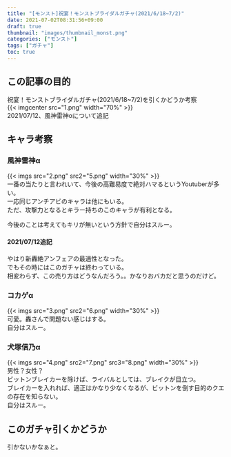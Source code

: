```yaml
---
title: "[モンスト]祝宴！モンストブライダルガチャ(2021/6/18~7/2)"
date: 2021-07-02T08:31:56+09:00
draft: true
thumbnail: "images/thumbnail_monst.png"
categories: ["モンスト"]
tags: ["ガチャ"]
toc: true
---
```


## この記事の目的
祝宴！モンストブライダルガチャ(2021/6/18~7/2)を引くかどうか考察  
{{< imgcenter src="1.png" width="70%" >}}  
2021/07/12、風神雷神αについて追記  

  

## キャラ考察
### 風神雷神α
{{< imgs src="2.png" src2="5.png" width="30%" >}}  
一番の当たりと言われいて、今後の高難易度で絶対ハマるというYoutuberが多い。  
一応同じアンチアビのキャラは他にもいる。  
ただ、攻撃力となるとキラー持ちのこのキャラが有利となる。  
  
今後のことは考えてもキリが無いという方針で自分はスルー。  
#### 2021/07/12追記  
やはり新轟絶アンフェアの最適性となった。  
でもその時にはこのガチャは終わっている。  
相変わらず、この売り方はどうなんだろう。。かなりおバカだと思うのだけど。  
  

### コカゲα
{{< imgs src="3.png" src2="6.png" width="30%" >}}  
可愛。轟さんで問題ない感じはする。  
自分はスルー。  
  

### 犬塚信乃α
{{< imgs src="4.png" src2="7.png" src3="8.png" width="30%" >}}  
男性？女性？  
ビットンブレイカーを除けば、ライバルとしては、ブレイクが目立つ。  
ブレイカーを入れれば、適正はかなり少なくなるが、ビットンを倒す目的のクエの存在を知らない。  
自分はスルー。  
  

## このガチャ引くかどうか
引かないかなぁと。  
  
